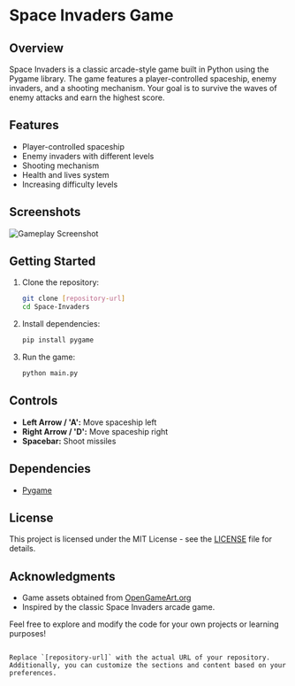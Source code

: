 

# Space Invaders Game

## Overview

Space Invaders is a classic arcade-style game built in Python using the Pygame library. The game features a player-controlled spaceship, enemy invaders, and a shooting mechanism. Your goal is to survive the waves of enemy attacks and earn the highest score.

## Features

- Player-controlled spaceship
- Enemy invaders with different levels
- Shooting mechanism
- Health and lives system
- Increasing difficulty levels

## Screenshots

![Gameplay Screenshot](screenshots/gameplay.png)

## Getting Started

1. Clone the repository:

   ```bash
   git clone [repository-url]
   cd Space-Invaders
   ```

2. Install dependencies:

   ```bash
   pip install pygame
   ```

3. Run the game:

   ```bash
   python main.py
   ```

## Controls

- **Left Arrow / 'A':** Move spaceship left
- **Right Arrow / 'D':** Move spaceship right
- **Spacebar:** Shoot missiles

## Dependencies

- [Pygame](https://www.pygame.org/)

## License

This project is licensed under the MIT License - see the [LICENSE](LICENSE) file for details.

## Acknowledgments

- Game assets obtained from [OpenGameArt.org](https://opengameart.org/)
- Inspired by the classic Space Invaders arcade game.

Feel free to explore and modify the code for your own projects or learning purposes!
```

Replace `[repository-url]` with the actual URL of your repository. Additionally, you can customize the sections and content based on your preferences.
